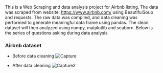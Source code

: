 This is a Web Scraping and data analysis project for Airbnb listing. The data was scraped from website: https://www.airbnb.com/ using BeautifulSoup and requests. The raw data was compiled, and data cleaning was performed to generate meaningful data frame using pandas. The clean dataset will then analyzed using numpy, matplotlib and seaborn. Below is the series of questions asking during data analysis

### Airbnb dataset
- Before data cleaning
![Capture](https://user-images.githubusercontent.com/70503701/134380384-5a8abfd0-db56-438c-9b0d-1daeae52b81b.PNG)

- After data cleaning
![Capture2](https://user-images.githubusercontent.com/70503701/134380396-1e8c3177-5175-482f-8bd0-61e8de128201.PNG)


